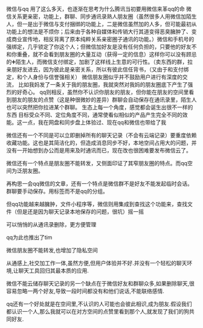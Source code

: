 微信与qq 用了这么多天，也逐渐在思考为什么腾讯当初要用微信来革qq的命 微信关系更亲密，功能上，群聊、同步通讯录熟人朋友圈（虽然很多人用微信加陌生人，但一是出于微信与支付捆绑的功能上，二是微信虽然加的人多，但可能最初从功能上的想法是不烦你；后来由于各种自媒体和传销大行其道变得恶臭臃肿了、变成商业宣传地，相反背离了原本纯粹关系亲密圈子通讯的功能。）微信和手机号的强绑定，几乎锁定了你这个人；但微信加好友是没有任何负担的，只要他的好友不和你重叠，就不会看到朋友圈的大量互动（获得一定的信息）这样你可以没有顾忌的➕陌生人，而微信支付绑定，加剧了这样线上生意的可行性。（卖东西的群，拉亲朋好友进去，因为彼此是亲密关系，所以有彼此信任背书，（又由于和支付绑定，和个人身份与信誉强相关） 微信朋友圈似乎并不鼓励用户进行有深度的交流， 比如我妈发了一条关于我的朋友圈，我就突然对我妈的朋友圈底下产生了强烈的好奇心。 qq则相反，虽然你不认识你朋友的朋友，但你能在朋友的空间里看到朋友的朋友的点赞（这是种很微妙的差异）群聊会自动保存在通讯录里，陌生人也可以突然把你拉进某个群聊。 生态上每一个角度，感觉都会诞生出很不一样的东西 目标受众不同、定位角度不同，通常使看似相似的产品产生完全不同的效能。这一点，我在网盘和同步盘上体验过、现在qq和微信也带给了我

微信还有一个不同是可以立即删掉所有的聊天记录（不会有云端记录）要重度依赖收藏功能。这也是其简洁化的，但造成消息同步不好，本地空间占用大的问题，并没有一开始想到办公而是用来及时通讯而已，现在改也很困难要发布微信云了。

微信还有一个特点是朋友圈不能转发，又侧面印证了其窄朋友圈的特点。而qq空间为泛朋友圈。

再构思一会qq微信的文章，还有一个特点是微信群不是好友不能发起临时会话。群聊要手动保存。用标签而不是qq的分组。

但qq功能越来越臃肿，文件小程序等，微信则用集成到查找这个功能来，查找文件（但是还是因为聊天记录本地保存的问题，很坑）摇一摇

可以悄悄的从通讯录删除，更方便管理

qq为此也推出了tim

微信朋友圈不能转发,也增加了隐私空间

从通感上,社交加工作一体,虽然方便,但用户体验并不好.并没有一个轻松的聊天环境,让聊天工具回归其最本质的应用.

微信不能云储存聊天记录的另一个缺点在于微信好友和群聊众多,如果删除聊天,很容易忽略一两个好友,导致一段时间都没有和他们说话,不能联络感情.

qq还有一个好处就是在空间里,不认识的人可能也会彼此相识,成为朋友.假设我们都认识一个人,那么我就可以在对方空间的点赞里看到那个人,就发现了我们的狗共同好友.